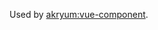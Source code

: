 Used by [akryum:vue-component](https://github.com/Akryum/meteor-vue-component/tree/master/packages/vue-component).
